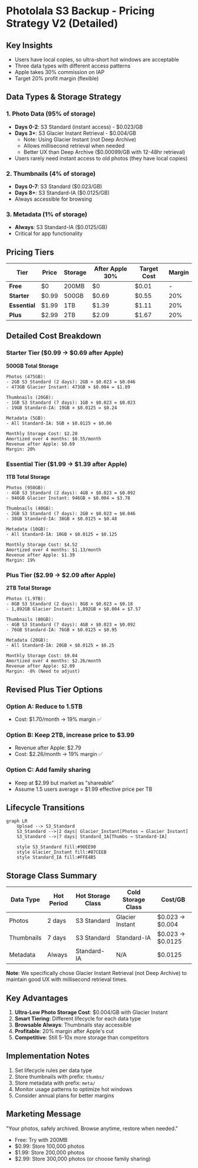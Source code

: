 # Photolala S3 Backup - Pricing Strategy V2 (Detailed)

## Key Insights
- Users have local copies, so ultra-short hot windows are acceptable
- Three data types with different access patterns
- Apple takes 30% commission on IAP
- Target 20% profit margin (flexible)

## Data Types & Storage Strategy

### 1. Photo Data (95% of storage)
- **Days 0-2**: S3 Standard (instant access) - $0.023/GB
- **Days 3+**: S3 Glacier Instant Retrieval - $0.004/GB
  - Note: Using Glacier Instant (not Deep Archive)
  - Allows millisecond retrieval when needed
  - Better UX than Deep Archive ($0.00099/GB with 12-48hr retrieval)
- Users rarely need instant access to old photos (they have local copies)

### 2. Thumbnails (4% of storage)
- **Days 0-7**: S3 Standard ($0.023/GB)
- **Days 8+**: S3 Standard-IA ($0.0125/GB)
- Always accessible for browsing

### 3. Metadata (1% of storage)
- **Always**: S3 Standard-IA ($0.0125/GB)
- Critical for app functionality

## Pricing Tiers

| Tier | Price | Storage | After Apple 30% | Target Cost | Margin |
|------|-------|---------|-----------------|-------------|---------|
| **Free** | $0 | 200MB | $0 | $0.01 | - |
| **Starter** | $0.99 | 500GB | $0.69 | $0.55 | 20% |
| **Essential** | $1.99 | 1TB | $1.39 | $1.11 | 20% |
| **Plus** | $2.99 | 2TB | $2.09 | $1.67 | 20% |

## Detailed Cost Breakdown

### Starter Tier ($0.99 → $0.69 after Apple)
**500GB Total Storage**
```
Photos (475GB):
- 2GB S3 Standard (2 days): 2GB × $0.023 = $0.046
- 473GB Glacier Instant: 473GB × $0.004 = $1.89
  
Thumbnails (20GB):
- 1GB S3 Standard (7 days): 1GB × $0.023 = $0.023
- 19GB Standard-IA: 19GB × $0.0125 = $0.24

Metadata (5GB):
- All Standard-IA: 5GB × $0.0125 = $0.06

Monthly Storage Cost: $2.20
Amortized over 4 months: $0.55/month
Revenue after Apple: $0.69
Margin: 20%
```

### Essential Tier ($1.99 → $1.39 after Apple)
**1TB Total Storage**
```
Photos (950GB):
- 4GB S3 Standard (2 days): 4GB × $0.023 = $0.092
- 946GB Glacier Instant: 946GB × $0.004 = $3.78

Thumbnails (40GB):
- 2GB S3 Standard (7 days): 2GB × $0.023 = $0.046
- 38GB Standard-IA: 38GB × $0.0125 = $0.48

Metadata (10GB):
- All Standard-IA: 10GB × $0.0125 = $0.125

Monthly Storage Cost: $4.52
Amortized over 4 months: $1.13/month
Revenue after Apple: $1.39
Margin: 19%
```

### Plus Tier ($2.99 → $2.09 after Apple)
**2TB Total Storage**
```
Photos (1.9TB):
- 8GB S3 Standard (2 days): 8GB × $0.023 = $0.18
- 1,892GB Glacier Instant: 1,892GB × $0.004 = $7.57

Thumbnails (80GB):
- 4GB S3 Standard (7 days): 4GB × $0.023 = $0.092
- 76GB Standard-IA: 76GB × $0.0125 = $0.95

Metadata (20GB):
- All Standard-IA: 20GB × $0.0125 = $0.25

Monthly Storage Cost: $9.04
Amortized over 4 months: $2.26/month
Revenue after Apple: $2.09
Margin: -8% (Need to adjust)
```

## Revised Plus Tier Options

### Option A: Reduce to 1.5TB
- Cost: $1.70/month → 19% margin ✅

### Option B: Keep 2TB, increase price to $3.99
- Revenue after Apple: $2.79
- Cost: $2.26/month → 19% margin ✅

### Option C: Add family sharing
- Keep at $2.99 but market as "shareable"
- Assume 1.5 users average = $1.99 effective price per TB

## Lifecycle Transitions

```mermaid
graph LR
    Upload --> S3_Standard
    S3_Standard -->|2 days| Glacier_Instant[Photos → Glacier Instant]
    S3_Standard -->|7 days| Standard_IA[Thumbs → Standard-IA]
    
    style S3_Standard fill:#90EE90
    style Glacier_Instant fill:#87CEEB
    style Standard_IA fill:#FFE4B5
```

## Storage Class Summary

| Data Type | Hot Period | Hot Storage Class | Cold Storage Class | Cost/GB |
|-----------|------------|-------------------|-------------------|---------|
| Photos | 2 days | S3 Standard | Glacier Instant | $0.023 → $0.004 |
| Thumbnails | 7 days | S3 Standard | Standard-IA | $0.023 → $0.0125 |
| Metadata | Always | Standard-IA | N/A | $0.0125 |

**Note**: We specifically chose Glacier Instant Retrieval (not Deep Archive) to maintain good UX with millisecond retrieval times.

## Key Advantages

1. **Ultra-Low Photo Storage Cost**: $0.004/GB with Glacier Instant
2. **Smart Tiering**: Different lifecycle for each data type
3. **Browsable Always**: Thumbnails stay accessible
4. **Profitable**: 20% margin after Apple's cut
5. **Competitive**: Still 5-10x more storage than competitors

## Implementation Notes

1. Set lifecycle rules per data type
2. Store thumbnails with prefix: `thumbs/`
3. Store metadata with prefix: `meta/`
4. Monitor usage patterns to optimize hot windows
5. Consider annual plans for better margins

## Marketing Message

"Your photos, safely archived. Browse anytime, restore when needed."

- Free: Try with 200MB
- $0.99: Store 100,000 photos
- $1.99: Store 200,000 photos  
- $2.99: Store 300,000 photos (or choose family sharing)